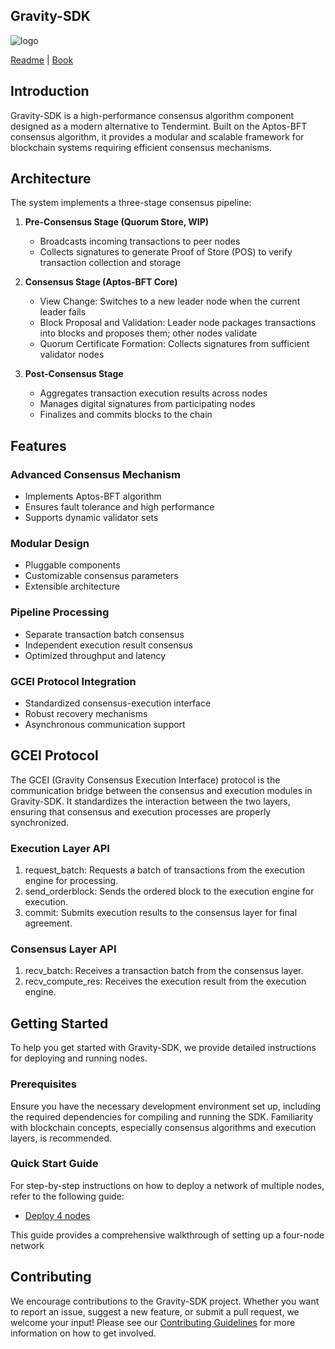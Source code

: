 
## Gravity-SDK

![logo](https://framerusercontent.com/images/KFAvs9kq8cPUVXIEBaW6UuhuK0.svg)

[Readme](./readme.md) 
| [Book](https://github.com/Galxe/gravity-sdk)



## Introduction
Gravity-SDK is a high-performance consensus algorithm component designed as a modern alternative to Tendermint. Built on the Aptos-BFT consensus algorithm, it provides a modular and scalable framework for blockchain systems requiring efficient consensus mechanisms.

## Architecture

The system implements a three-stage consensus pipeline:

1. **Pre-Consensus Stage (Quorum Store, WIP)**   
   - Broadcasts incoming transactions to peer nodes
   - Collects signatures to generate Proof of Store (POS) to verify transaction collection and storage

2. **Consensus Stage (Aptos-BFT Core)**
   - View Change: Switches to a new leader node when the current leader fails
   - Block Proposal and Validation: Leader node packages transactions into blocks and proposes them; other nodes validate
   - Quorum Certificate Formation: Collects signatures from sufficient validator nodes

3. **Post-Consensus Stage**
   - Aggregates transaction execution results across nodes
   - Manages digital signatures from participating nodes
   - Finalizes and commits blocks to the chain

## Features

### Advanced Consensus Mechanism
- Implements Aptos-BFT algorithm
- Ensures fault tolerance and high performance
- Supports dynamic validator sets

### Modular Design
- Pluggable components
- Customizable consensus parameters
- Extensible architecture

### Pipeline Processing
- Separate transaction batch consensus
- Independent execution result consensus
- Optimized throughput and latency

### GCEI Protocol Integration
- Standardized consensus-execution interface
- Robust recovery mechanisms
- Asynchronous communication support

## GCEI Protocol
The GCEI (Gravity Consensus Execution Interface) protocol is the communication bridge between the consensus and execution modules in Gravity-SDK. It standardizes the interaction between the two layers, ensuring that consensus and execution processes are properly synchronized.

### Execution Layer API
1. request_batch: Requests a batch of transactions from the execution engine for processing.
2. send_orderblock: Sends the ordered block to the execution engine for execution.
3. commit: Submits execution results to the consensus layer for final agreement.
### Consensus Layer API
1. recv_batch: Receives a transaction batch from the consensus layer.
2. recv_compute_res: Receives the execution result from the execution engine.


## Getting Started
To help you get started with Gravity-SDK, we provide detailed instructions for deploying and running nodes.

### Prerequisites
Ensure you have the necessary development environment set up, including the required dependencies for compiling and running the SDK.
Familiarity with blockchain concepts, especially consensus algorithms and execution layers, is recommended.

### Quick Start Guide
For step-by-step instructions on how to deploy a network of multiple nodes, refer to the following guide:

- [Deploy 4 nodes](deploy_utils/readme.md)

This guide provides a comprehensive walkthrough of setting up a four-node network

## Contributing

We encourage contributions to the Gravity-SDK project. Whether you want to report an issue, suggest a new feature, or submit a pull request, we welcome your input! Please see our [Contributing Guidelines](CONTRIBUTING.md) for more information on how to get involved.

